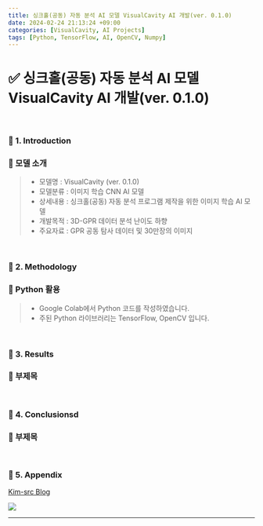 ```yaml
---
title: 싱크홀(공동) 자동 분석 AI 모델 VisualCavity AI 개발(ver. 0.1.0)
date: 2024-02-24 21:13:24 +09:00
categories: [VisualCavity, AI Projects]
tags: [Python, TensorFlow, AI, OpenCV, Numpy]
---
```


# ✅ 싱크홀(공동) 자동 분석 AI 모델 VisualCavity AI 개발(ver. 0.1.0)

<br>

### 🔔 1. Introduction
### 📌 모델 소개
> - 모델명 : VisualCavity (ver. 0.1.0)
> - 모델분류 : 이미지 학습 CNN AI 모델
> - 상세내용 : 싱크홀(공동) 자동 분석 프로그램 제작을 위한 이미지 학습 AI 모델
> - 개발목적 : 3D-GPR 데이터 분석 난이도 하향
> - 주요자료 : GPR 공동 탐사 데이터 및 30만장의 이미지

<br>

### 🔔 2. Methodology
### 📌 Python 활용
> - Google Colab에서 Python 코드를 작성하였습니다.
> - 주된 Python 라이브러리는 TensorFlow, OpenCV 입니다.

<br>

### 🔔 3. Results

### 📌 부제목

<br>

### 🔔 4. Conclusionsd

### 📌 부제목

<br>

### 🎁 5. Appendix

<a href="https://kim-src.github.io/">Kim-src Blog</a>

<img src="https://github.com/Kim-src/Images/assets/150884526/9ba1ebbb-a79c-4e4c-a5f6-2149bb301cd8" class="img">

<br>

---

<br>
<br>
<br>
